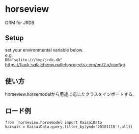 # horseview
ORM for JRDB

## Setup
set your environmental variable below.  
e.g.  
`DB="sqlite:///tmp/jrdb.db"`  
https://flask-sqlalchemy.palletsprojects.com/en/2.x/config/

## 使い方
horseview.horsemodelから用途に応じたクラスをインポートする。  

## ロード例
`from  horseview.horsemodel import KaisaiData`  
`kaisais = KaisaiData.query.filter_by(ymd='20181118').all()`  
